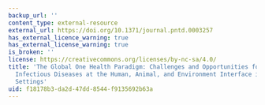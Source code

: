 ```yaml
---
backup_url: ''
content_type: external-resource
external_url: https://doi.org/10.1371/journal.pntd.0003257
has_external_licence_warning: true
has_external_license_warning: true
is_broken: ''
license: https://creativecommons.org/licenses/by-nc-sa/4.0/
title: 'The Global One Health Paradigm: Challenges and Opportunities for Tackling
  Infectious Diseases at the Human, Animal, and Environment Interface in Low-Resource
  Settings'
uid: f18178b3-da2d-47dd-8544-f9135692b63a
---
```

